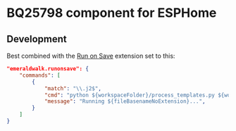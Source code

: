 # BQ25798 component for ESPHome



## Development

Best combined with the [Run on Save](https://marketplace.visualstudio.com/items?itemName=emeraldwalk.runonsave) extension set to this:

```json
"emeraldwalk.runonsave": {
    "commands": [
        {
            "match": "\\.j2$",
            "cmd": "python ${workspaceFolder}/process_templates.py ${workspaceFolder}",
            "message": "Running ${fileBasenameNoExtension}...",
        }
    ]
}
```